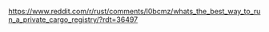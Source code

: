 https://www.reddit.com/r/rust/comments/l0bcmz/whats_the_best_way_to_run_a_private_cargo_registry/?rdt=36497
